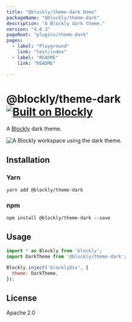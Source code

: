 ```yaml
---
title: "@blockly/theme-dark Demo"
packageName: "@blockly/theme-dark"
description: "A Blockly dark theme."
version: "4.0.3"
pageRoot: "plugins/theme-dark"
pages:
  - label: "Playground"
    link: "test/index"
  - label: "README"
    link: "README"

---
```

# @blockly/theme-dark [![Built on Blockly](https://tinyurl.com/built-on-blockly)](https://github.com/google/blockly)

A [Blockly](https://www.npmjs.com/package/blockly) dark theme.

![A Blockly workspace using the dark theme.](https://github.com/google/blockly-samples/raw/master/plugins/theme-dark/readme-media/DarkTheme.png)

## Installation

### Yarn
```
yarn add @blockly/theme-dark
```

### npm
```
npm install @blockly/theme-dark --save
```

## Usage

```js
import * as Blockly from 'blockly';
import DarkTheme from '@blockly/theme-dark';

Blockly.inject('blocklyDiv', {
  theme: DarkTheme,
});

```

## License
Apache 2.0

